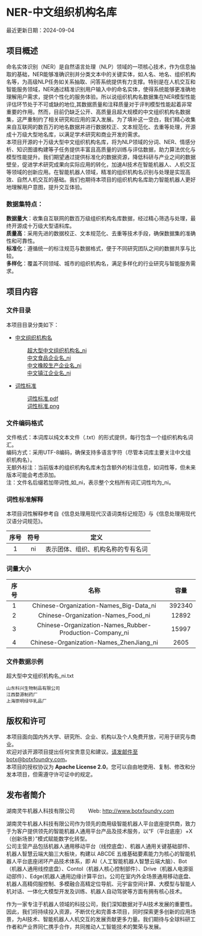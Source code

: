 # NER-中文组织机构名库

最近更新日期：2024-09-04

## 项目概述

命名实体识别（NER）是自然语言处理（NLP）领域的一项核心技术，作为信息抽取的基础，NER能够准确识别并分类文本中的关键实体，如人名、地名、组织机构名等，为高级NLP任务如关系抽取、问答系统提供有力支撑。特别是在人机交互和智能服务领域，NER通过精准识别用户输入中的命名实体，使得系统能够更准确地理解用户需求，提供个性化的服务体验。所以说组织机构名数据集在NER模型性能评估环节处于不可或缺的地位,其数据质量和注释质量对于评判模型性能起着非常重要的作用。然而，目前仍缺乏公开、高质量且超大规模的中文组织机构名数据集，这严重制约了相关研究和应用的深入发展。为了填补这一空白，我们精心收集来自互联网的数百万的地名数据并进行数据校正、文本规范化、去重等处理，开源成十万级大型地名库，以满足学术研究和商业开发的需求。
<br> 
本项目开源的十万级大型中文组织机构名库，将为NLP领域的分词、NER、情感分析、知识图谱构建等子任务提供丰富且高质量的训练与评估数据，助力算法优化与模型性能提升。我们期望通过提供标准化的数据资源，降低科研与产业之间的数据壁垒，促进学术研究成果向实际应用的转化，加速AI技术在智能机器人、人机交互等领域的创新应用。在智能机器人领域，精准的组织机构名识别与处理是实现高效、自然人机交互的基础。我们也期待本项目的组织机构名库助力智能机器人更好地理解用户意图，提升交互体验。

### 数据集特点：

**数据量大**：收集自互联网的数百万级组织机构名库数据，经过精心筛选与处理，最终开源成十万级大型语料库。
<br> 
**质量高**：采用先进的数据校正、文本规范化、去重等技术手段，确保数据集的准确性和可靠性。
<br> 
**标准化**：遵循统一的标注规范与数据格式，便于不同研究团队之间的数据共享与比较。
<br> 
**多样化**：覆盖不同领域、城市的组织机构名，满足多样化的行业研究与智能服务需求。

## 项目内容

### 文件目录

本项目目录分类如下：
     
* [中文组织机构名](/Chinese-Organization-Names) 

     &emsp;&emsp;  [超大型中文组织机构名_ni](Chinese-Organization-Names/Chinese-Organization-Names_Big-Data_ni.txt)
     <br> 
     &emsp;&emsp;  [中文食品企业名_ni](Chinese-Organization-Names_Food_ni.txt)
     <br> 
     &emsp;&emsp;  [中文橡胶生产企业名_ni](Chinese-Organization-Names_Rubber-Production-Company_ni.txt)
     <br> 
     &emsp;&emsp;  [中文镇江企业名_ni]( Chinese-Organization-Names/Chinese-Organization-Names_ZhenJiang_ni.txt)
     <br> 

* [词性标准](/POS_Standards)

     &emsp;&emsp;  [词性标准.pdf](POS_Standards/POS_Standards.pdf)
     <br> 
     &emsp;&emsp;  [词性标准.png](POS_Standards/POS_Standards.png)
     <br> 

### 文件编码格式

文件格式：本词库以纯文本文件（.txt）的形式提供，每行包含一个组织机构名词汇。
<br> 
编码方式：采用UTF-8编码，确保支持多语言字符（尽管本词库主要关注中文组织机构名）。
<br> 
无额外标注：当前版本的组织机构名库未包含额外的标注信息，如词性等，但未来版本可能会考虑添加。
<br> 
注：文件名后缀若加带词性,如_ni，表示整个文档所有词汇词性均为_ni。

### 词性标准解释

本项目词性解释参考自《信息处理用现代汉语词类标记规范》与《信息处理用现代汉语分词规范》。
                                                                                        
| 序号 |符号 | 定义 |
|:--:| :--: | :--:|
| 1 | ni| 表示团体、组织、机构名称的专有名词 |

### 词量大小

| 序号 |名称 | 容量 |
|:--:| :--: | :--:|    
| 1  | Chinese-Organization-Names_Big-Data_ni |392340|
| 2  | Chinese-Organization-Names_Food_ni |12892|
| 3  | Chinese-Organization-Names_Rubber-Production-Company_ni |15997|
| 4  | Chinese-Organization-Names_ZhenJiang_ni   |2605|

### 文件数据示例

超大型中文组织机构名_ni.txt

``` 
山东科兴生物制品有限公司
江西婺源制药厂
上海崇明绿华乳品厂
```

## 版权和许可

本项目面向国内外大学、研究所、企业、机构以及个人免费开放，可用于研究与商业。
<br> 
欢迎对该开源项目提出任何宝贵意见和建议。请发邮件至botx@botxfoundry.com。
<br> 
本项目的授权协议为 **Apache License 2.0**。您可以自由地使用、复制、修改和分发本项目，但需遵守许可证中的规定。
<br>

## 发布者简介

湖南灵牛机器人科技有限公司       &emsp;&emsp;  Web:  http://www.botxfoundry.com

湖南灵牛机器人科技有限公司作为领先的商用级智能机器人平台底座提供商，致力于为客户提供领先的智能机器人通用平台产品及技术服务，以“F（平台底座）+X（创新场景）”模式赋能数字化转型。
<br> 
公司主营产品包括机器人通用移动平台（线控底盘）、机器人通用关键基础部件、机器人智慧云端大脑三大板块，构建以 ABCDE 五维基础要素能力为核心的智能机器人平台底座闭环产品技术体系，即 AI（人工智能机器人智慧云端大脑）、Bot（机器人通用线控底盘）、Contol（机器人核心控制部件）、Drive（机器人电源驱动部件）、Edge(机器人通用边缘计算平台)。公司在室内外全场景通用移动底盘、机器人高精伺服控制、多模融合高精定位导航、元宇宙空间计算、大模型与智能人机对话、一体化大模型开发及训练、机器人自动驾驶等方面有拥有核心技术。
 
作为一家专注于机器人领域的科技公司，我们深知数据对于AI技术发展的重要性。因此，我们将持续投入资源，不断优化和完善本项目，同时探索更多创新的应用场景，为AI技术、智能机器人人机交互的发展贡献更多力量。我们期待与全球科研工作者和产业界同仁携手合作，共同推动人工智能技术的繁荣与发展。


